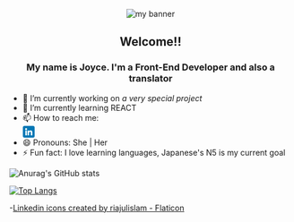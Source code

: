 <p align="center">
<img src="https://user-images.githubusercontent.com/108841917/199867819-61326c18-355f-42f4-8a81-9e31575d655c.png" alt="my banner">
<p>

<h2 align="center">Welcome!!</h2>

  
<h3 align="center"> My name is Joyce. I'm a Front-End Developer and also a translator</h3>
<!--
**joyceams/joyceams** is a ✨ _special_ ✨ repository because its `README.md` (this file) appears on your GitHub profile.
-->

- 🔭 I’m currently working on *a very special project*
- 🌱 I’m currently learning REACT
- 📫 How to reach me: <br><a href="https://www.linkedin.com/in/joyceamusan/"><img align="center" src="https://raw.githubusercontent.com/joyceams/joyceams/main/Images/linkedinicon.png" alt="icon | LinkedIn" width="21px"/></a><br>
- 😄 Pronouns: She | Her
- ⚡ Fun fact: I love learning languages, Japanese's N5 is my current goal


![Anurag's GitHub stats](https://github-readme-stats.vercel.app/api?username=joyceams&show_icons=true&theme=transparent)

[![Top Langs](https://github-readme-stats.vercel.app/api/top-langs/?username=joyceams&layout=compact)](https://github.com/joyceams)
  
-<a href="https://www.flaticon.com/free-icons/linkedin" title="linkedin icons">Linkedin icons created by riajulislam - Flaticon</a>

